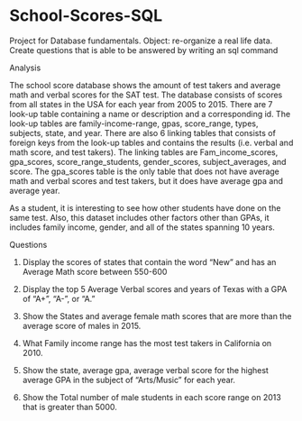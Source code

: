 # School-Scores-SQL
Project for Database fundamentals. 
Object: re-organize a real life data. Create questions that is able to be answered by writing an sql command

Analysis

The school score database shows the amount of test takers and average math and verbal scores for the SAT test. The database consists of scores from all states in the USA for each year from 2005 to 2015. There are 7 look-up table containing a name or description and a corresponding id. The look-up tables are family-income-range, gpas, score_range, types, subjects, state, and year. There are also 6 linking tables that consists of foreign keys from the look-up tables and contains the results (i.e. verbal and math score, and test takers). The linking tables are Fam_income_scores, gpa_scores, score_range_students, gender_scores, subject_averages, and score. The gpa_scores table is the only table that does not have average math and verbal scores and test takers, but it does have average gpa and average year.

As a student, it is interesting to see how other students have done on the same test. Also, this dataset includes other factors other than GPAs, it includes family income, gender, and all of the states spanning 10 years.

Questions

1. Display the scores of states that contain the word “New” and has an Average Math score between 550-600

2. Display the top 5 Average Verbal scores and years of Texas with a GPA of “A+”, “A-”, or “A.”

3. Show the States and average female math scores that are more than the average score of males in 2015.

4. What Family income range has the most test takers in California on 2010.

5. Show the state, average gpa, average verbal score for the highest average GPA in the subject of “Arts/Music” for each year.

6. Show the Total number of male students in each score range on 2013 that is greater than 5000.
